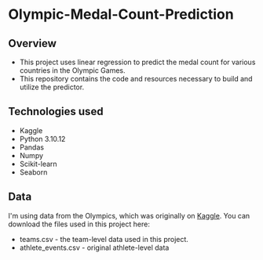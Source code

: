 # Olympic-Medal-Count-Prediction

## Overview
- This project uses linear regression to predict the medal count for various countries in the Olympic Games. 
- This repository contains the code and resources necessary to build and utilize the predictor.

## Technologies used
* Kaggle
* Python 3.10.12
* Pandas
* Numpy
* Scikit-learn
* Seaborn

## Data
I'm using data from the Olympics, which was originally on [Kaggle](https://www.kaggle.com/datasets/heesoo37/120-years-of-olympic-history-athletes-and-results).
You can download the files used in this project here:
* teams.csv - the team-level data used in this project.
* athlete_events.csv - original athlete-level data
